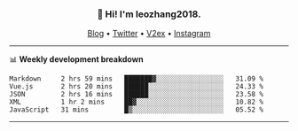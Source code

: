 <h3 align="center">👋 Hi! I'm leozhang2018.</h3>
<p align="center">
  <a href="https://code.leozhang2018.me">Blog</a> •
  <a href="https://twitter.com/leozhang2018">Twitter</a> •
  <a href="https://www.v2ex.com/member/leozhang">V2ex</a> •
  <a href="https://www.instagram.com/leozhanghere">Instagram</a>
</p>

-------

📊 **Weekly development breakdown**
<!--START_SECTION:waka-->
```text
Markdown     2 hrs 59 mins   ███████▓░░░░░░░░░░░░░░░░░   31.09 % 
Vue.js       2 hrs 20 mins   ██████░░░░░░░░░░░░░░░░░░░   24.33 % 
JSON         2 hrs 16 mins   ██████░░░░░░░░░░░░░░░░░░░   23.58 % 
XML          1 hr 2 mins     ██▓░░░░░░░░░░░░░░░░░░░░░░   10.82 % 
JavaScript   31 mins         █▒░░░░░░░░░░░░░░░░░░░░░░░   05.52 % 
```
<!--END_SECTION:waka-->
-------
